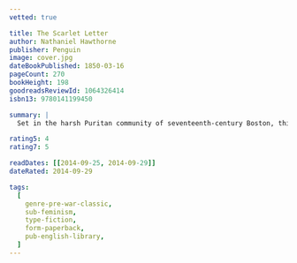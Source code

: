 ```yaml
---
vetted: true

title: The Scarlet Letter
author: Nathaniel Hawthorne
publisher: Penguin
image: cover.jpg
dateBookPublished: 1850-03-16
pageCount: 270
bookHeight: 198
goodreadsReviewId: 1064326414
isbn13: 9780141199450

summary: |
  Set in the harsh Puritan community of seventeenth-century Boston, this tale of an adulterous entanglement that results in an illegitimate birth reveals Nathaniel Hawthorne's concerns with the tension between the public and the private selves. Publicly disgraced and ostracized, Hester Prynne draws on her inner strength and certainty of spirit to emerge as the first true heroine of American fiction. Arthur Dimmesdale stands as a classic study of a self divided; trapped by the rules of society, he suppresses his passion and disavows his lover, Hester, and their daughter, Pearl.

rating5: 4
rating7: 5

readDates: [[2014-09-25, 2014-09-29]]
dateRated: 2014-09-29

tags:
  [
    genre-pre-war-classic,
    sub-feminism,
    type-fiction,
    form-paperback,
    pub-english-library,
  ]
---
```

